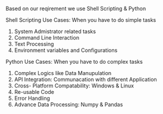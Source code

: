 Based on our reqirement we use Shell Scripting & Python

Shell Scripting Use Cases: When you have to do simple tasks

1. System Admistrator related tasks
2. Command Line Interaction
3. Text Processing
4. Environment variables and Configurations

Python Use Cases: When you have to do complex tasks

1. Complex Logics like Data Manupulation
2. API Integration: Communacation with different Application
3. Cross- Platform Compatability: Windows & Linux
4. Re-usable Code
5. Error Handling
6. Advance Data Processing: Numpy & Pandas

